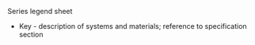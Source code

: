 <span class="caps">Series legend sheet</span>

- Key - description of systems and materials; reference to specification section

